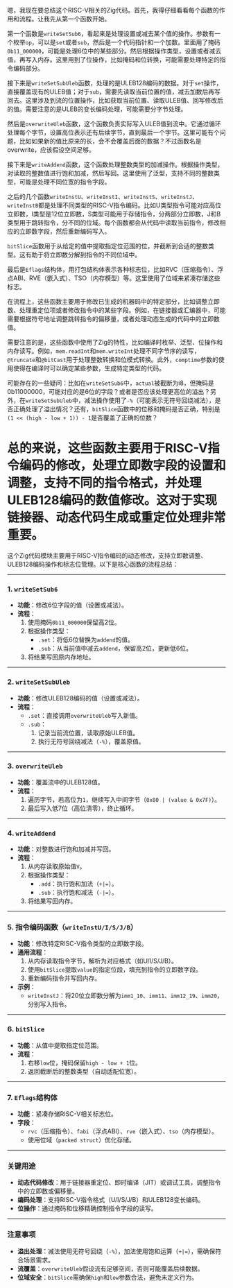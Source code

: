 嗯，我现在要总结这个RISC-V相关的Zig代码。首先，我得仔细看看每个函数的作用和流程。让我先从第一个函数开始。

第一个函数是`writeSetSub6`，看起来是处理设置或减去某个值的操作。参数有一个枚举`op`，可以是`set`或者`sub`，然后是一个代码指针和一个加数。里面用了掩码`0b11_000000`，可能是处理6位中的某些部分。然后根据操作类型，设置或者减去值，再写入内存。这里用到了位操作，比如掩码和位转换，可能需要处理特定的指令编码部分。

接下来是`writeSetSubUleb`函数，处理的是ULEB128编码的数据。对于`set`操作，直接覆盖现有的ULEB值；对于`sub`，需要先读取当前位置的值，减去加数后再写回去。这里涉及到流的位置操作，比如获取当前位置、读取ULEB值、回写修改后的值。需要注意的是ULEB的变长编码处理，可能需要分字节处理。

然后是`overwriteUleb`函数，这个函数负责实际写入ULEB值到流中。它通过循环处理每个字节，设置高位表示还有后续字节，直到最后一个字节。这里可能有个问题，比如如果新的值比原来的长，会不会覆盖后面的数据？不过函数名是overwrite，应该假设空间足够。

接下来是`writeAddend`函数，这个函数处理整数类型的加减操作。根据操作类型，对读取的整数值进行饱和加减，然后写回。这里使用了泛型，支持不同的整数类型，可能是处理不同位宽的指令字段。

之后的几个函数`writeInstU`、`writeInstI`、`writeInstS`、`writeInstJ`、`writeInstB`都是处理不同类型的RISC-V指令编码。比如U类型指令可能对应高位立即数，I类型是12位立即数，S类型可能用于存储指令，分两部分立即数，J和B类型用于跳转指令，分不同的位域。每个函数都会从代码中读取当前指令，修改相应的立即数字段，然后重新编码写入。

`bitSlice`函数用于从给定的值中提取指定位范围的位，并截断到合适的整数类型。这有助于将立即数分解到指令的不同位域中。

最后是`Eflags`结构体，用打包结构体表示各种标志位，比如RVC（压缩指令）、浮点ABI、RVE（嵌入式）、TSO（内存模型）等。这里使用了位域来紧凑存储这些标志。

在流程上，这些函数主要用于修改已生成的机器码中的特定部分，比如调整立即数、处理重定位项或者修改指令中的某些字段。例如，在链接器或汇编器中，可能需要根据符号地址调整跳转指令的偏移量，或者处理动态生成的代码中的立即数值。

需要注意的是，这些函数中使用了Zig的特性，比如编译时枚举、泛型、位操作和内存读写。例如，`mem.readInt`和`mem.writeInt`处理不同字节序的读写，`@truncate`和`@bitCast`用于处理整数转换和位模式转换。此外，`comptime`参数的使用使得在编译时可以确定某些参数，生成特定类型的代码。

可能存在的一些疑问：比如在`writeSetSub6`中，`actual`被截断为i8，但掩码是0b11000000，可能对应的是6位的字段？或者是否应该处理更高位的溢出？另外，在`writeSetSubUleb`中，减法操作使用了`-%`（可能表示无符号回绕减法），是否正确处理了溢出情况？还有，`bitSlice`函数中的位移和掩码是否正确，特别是`(1 << (high - low + 1)) - 1`是否覆盖了正确的位数？

总的来说，这些函数主要用于RISC-V指令编码的修改，处理立即数字段的设置和调整，支持不同的指令格式，并处理ULEB128编码的数值修改。这对于实现链接器、动态代码生成或重定位处理非常重要。
================================================
这个Zig代码模块主要用于RISC-V指令编码的动态修改，支持立即数调整、ULEB128编码操作和标志位管理。以下是核心函数的流程总结：

---

### **1. `writeSetSub6`**
- **功能**：修改6位字段的值（设置或减法）。
- **流程**：
  1. 使用掩码`0b11_000000`保留高2位。
  2. 根据操作类型：
     - `.set`：将低6位替换为`addend`的值。
     - `.sub`：从当前值中减去`addend`，保留高2位，更新低6位。
  3. 将结果写回原内存地址。

---

### **2. `writeSetSubUleb`**
- **功能**：修改ULEB128编码的值（设置或减法）。
- **流程**：
  - `.set`：直接调用`overwriteUleb`写入新值。
  - `.sub`：
    1. 记录当前流位置，读取原始ULEB值。
    2. 执行无符号回绕减法（`-%`），覆盖原值。

---

### **3. `overwriteUleb`**
- **功能**：覆盖流中的ULEB128值。
- **流程**：
  1. 遍历字节，若高位为`1`，继续写入中间字节（`0x80 | (value & 0x7F)`）。
  2. 最后写入低7位（高位清零），终止循环。

---

### **4. `writeAddend`**
- **功能**：对整数进行饱和加减并写回。
- **流程**：
  1. 从内存读取原始值`V`。
  2. 根据操作类型：
     - `.add`：执行饱和加法（`+|=`）。
     - `.sub`：执行饱和减法（`-|=`）。
  3. 将结果写回内存。

---

### **5. 指令编码函数（`writeInstU/I/S/J/B`）**
- **功能**：修改特定RISC-V指令类型的立即数字段。
- **通用流程**：
  1. 从内存读取指令字节，解析为对应格式（如U/I/S/J/B）。
  2. 使用`bitSlice`提取`value`的指定位段，填充到指令的立即数字段。
  3. 重新编码指令并写回内存。
- **示例**：
  - `writeInstJ`：将20位立即数分解为`imm1_10`、`imm11`、`imm12_19`、`imm20`，分别写入指令。

---

### **6. `bitSlice`**
- **功能**：从值中提取指定位范围。
- **流程**：
  1. 右移`low`位，掩码保留`high - low + 1`位。
  2. 返回截断后的整数类型（自动适配位宽）。

---

### **7. `Eflags`结构体**
- **功能**：紧凑存储RISC-V相关标志位。
- **字段**：
  - `rvc`（压缩指令）、`fabi`（浮点ABI）、`rve`（嵌入式）、`tso`（内存模型）。
  - 使用位域（`packed struct`）优化存储。

---

### **关键用途**
- **动态代码修改**：用于链接器重定位、即时编译（JIT）或调试工具，调整指令中的立即数或偏移量。
- **编码处理**：支持RISC-V指令格式（U/I/S/J/B）和ULEB128变长编码。
- **位操作**：通过掩码和位移精确控制指令字段的读写。

---

### **注意事项**
- **溢出处理**：减法使用无符号回绕（`-%`），加法使用饱和运算（`+|=`），需确保符合场景需求。
- **流覆盖**：`overwriteUleb`假设流有足够空间，否则可能覆盖后续数据。
- **位域安全**：`bitSlice`需确保`high`和`low`参数合法，避免未定义行为。